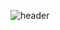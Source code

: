 ![header](https://capsule-render.vercel.app/api?type=waving&color=gradient&customColorList=24,24,24,25&text=Hi%20there%20👋&animation=twinkling&fontSize=35&fontAlignY=40&fontAlign=70&height=250)

<!--
**Gayeon-Leee/Gayeon-Leee** is a ✨ _special_ ✨ repository because its `README.md` (this file) appears on your GitHub profile.

Here are some ideas to get you started:

- 🔭 I’m currently working on ...
- 🌱 I’m currently learning ...
- 👯 I’m looking to collaborate on ...
- 🤔 I’m looking for help with ...
- 💬 Ask me about ...
- 📫 How to reach me: ...
- 😄 Pronouns: ...
- ⚡ Fun fact: ...
-->
